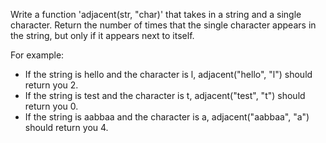 
Write a function 'adjacent(str, "char)' that takes in a string and a single character. Return the number of times that the single character appears in the string, but only if it appears next to itself.

For example: 
- If the string is hello and the character is l, adjacent("hello", "l") should return you 2.
- If the string is test and the character is t, adjacent("test", "t") should return you 0.
- If the string is aabbaa and the character is a, adjacent("aabbaa", "a") should return you 4.
